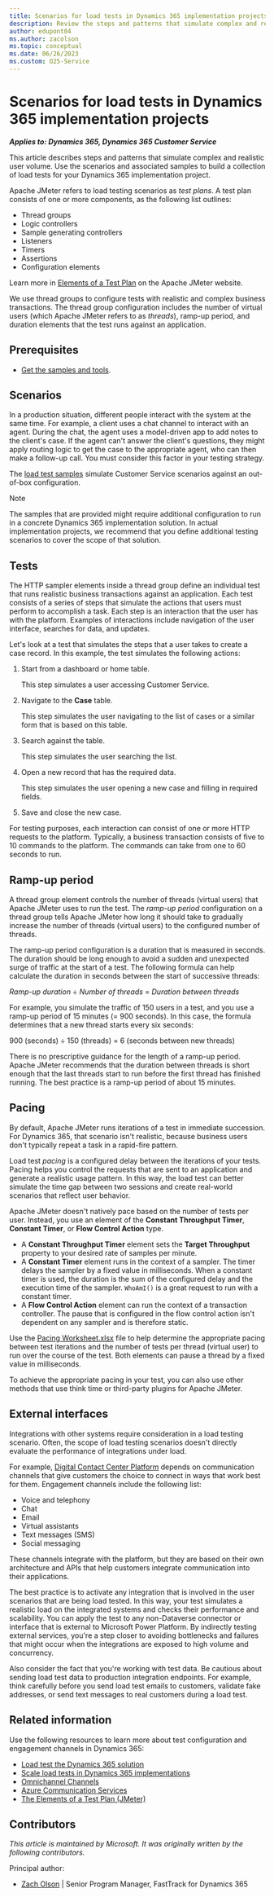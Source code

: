 ```yaml
---
title: Scenarios for load tests in Dynamics 365 implementation projects
description: Review the steps and patterns that simulate complex and realistic user volume in load tests for Dynamics 365 implementations.
author: edupont04
ms.author: zacolson
ms.topic: conceptual
ms.date: 06/26/2023
ms.custom: O25-Service
---
```


# Scenarios for load tests in Dynamics 365 implementation projects

***Applies to: Dynamics 365, Dynamics 365 Customer Service***

This article describes steps and patterns that simulate complex and realistic user volume. Use the scenarios and associated samples to build a collection of load tests for your Dynamics 365 implementation project.

Apache JMeter refers to load testing scenarios as *test plans*. A test plan consists of one or more components, as the following list outlines:

- Thread groups
- Logic controllers
- Sample generating controllers
- Listeners
- Timers
- Assertions
- Configuration elements

Learn more in [Elements of a Test Plan](https://jmeter.apache.org/usermanual/test_plan.html) on the Apache JMeter website.

We use thread groups to configure tests with realistic and complex business transactions. The thread group configuration includes the number of virtual users (which Apache JMeter refers to as *threads*), ramp-up period, and duration elements that the test runs against an application.

## Prerequisites

- [Get the samples and tools](https://github.com/microsoft/Dynamics-365-FastTrack-Implementation-Assets/tree/master/Customer%20Service/Testing/At%20Scale/Samples).

## Scenarios

In a production situation, different people interact with the system at the same time. For example, a client uses a chat channel to interact with an agent. During the chat, the agent uses a model-driven app to add notes to the client's case. If the agent can't answer the client's questions, they might apply routing logic to get the case to the appropriate agent, who can then make a follow-up call. You must consider this factor in your testing strategy.

The [load test samples](https://github.com/microsoft/Dynamics-365-FastTrack-Implementation-Assets/tree/master/Customer%20Service/Testing/At%20Scale/Samples) simulate Customer Service scenarios against an out-of-box configuration.

> [!NOTE]
> The samples that are provided might require additional configuration to run in a concrete Dynamics 365 implementation solution. In actual implementation projects, we recommend that you define additional testing scenarios to cover the scope of that solution.

## Tests

The HTTP sampler elements inside a thread group define an individual test that runs realistic business transactions against an application. Each test consists of a series of steps that simulate the actions that users must perform to accomplish a task. Each step is an interaction that the user has with the platform. Examples of interactions include navigation of the user interface, searches for data, and updates.

Let's look at a test that simulates the steps that a user takes to create a case record. In this example, the test simulates the following actions:

1. Start from a dashboard or home table.

    This step simulates a user accessing Customer Service.

2. Navigate to the **Case** table.

    This step simulates the user navigating to the list of cases or a similar form that is based on this table.

3. Search against the table.

    This step simulates the user searching the list.

4. Open a new record that has the required data.

    This step simulates the user opening a new case and filling in required fields.

5. Save and close the new case.

For testing purposes, each interaction can consist of one or more HTTP requests to the platform. Typically, a business transaction consists of five to 10 commands to the platform. The commands can take from one to 60 seconds to run.

## Ramp-up period

A thread group element controls the number of threads (virtual users) that Apache JMeter uses to run the test. The *ramp-up period* configuration on a thread group tells Apache JMeter how long it should take to gradually increase the number of threads (virtual users) to the configured number of threads.

The ramp-up period configuration is a duration that is measured in seconds. The duration should be long enough to avoid a sudden and unexpected surge of traffic at the start of a test. The following formula can help calculate the duration in seconds between the start of successive threads:

*Ramp-up duration* &divide; *Number of threads* = *Duration between threads*

For example, you simulate the traffic of 150 users in a test, and you use a ramp-up period of 15 minutes (= 900 seconds). In this case, the formula determines that a new thread starts every six seconds:

900 (seconds) &divide; 150 (threads) = 6 (seconds between new threads)

There is no prescriptive guidance for the length of a ramp-up period. Apache JMeter recommends that the duration between threads is short enough that the last threads start to run before the first thread has finished running. The best practice is a ramp-up period of about 15 minutes.

## Pacing

By default, Apache JMeter runs iterations of a test in immediate succession. For Dynamics 365, that scenario isn't realistic, because business users don't typically repeat a task in a rapid-fire pattern.

Load test *pacing* is a configured delay between the iterations of your tests. Pacing helps you control the requests that are sent to an application and generate a realistic usage pattern. In this way, the load test can better simulate the time gap between two sessions and create real-world scenarios that reflect user behavior.

Apache JMeter doesn't natively pace based on the number of tests per user. Instead, you use an element of the **Constant Throughput Timer**, **Constant Timer**, or **Flow Control Action** type.

- A **Constant Throughput Timer** element sets the **Target Throughput** property to your desired rate of samples per minute.
- A **Constant Timer** element runs in the context of a sampler. The timer delays the sampler by a fixed value in milliseconds. When a constant timer is used, the duration is the sum of the configured delay and the execution time of the sampler. `WhoAmI()` is a great request to run with a constant timer.
- A **Flow Control Action** element can run the context of a transaction controller. The pause that is configured in the flow control action isn't dependent on any sampler and is therefore static.

Use the [Pacing Worksheet.xlsx](https://github.com/microsoft/Dynamics-365-FastTrack-Implementation-Assets/blob/master/Customer%20Service/Testing/At%20Scale/Documentation/Pacing%20Worksheet.xlsx) file to help determine the appropriate pacing between test iterations and the number of tests per thread (virtual user) to run over the course of the test. Both elements can pause a thread by a fixed value in milliseconds.

To achieve the appropriate pacing in your test, you can also use other methods that use think time or third-party plugins for Apache JMeter.

## External interfaces

Integrations with other systems require consideration in a load testing scenario. Often, the scope of load testing scenarios doesn't directly evaluate the performance of integrations under load.

For example, [Digital Contact Center Platform](/digital-contact-center-platform/) depends on communication channels that give customers the choice to connect in ways that work best for them. Engagement channels include the following list:

- Voice and telephony
- Chat
- Email
- Virtual assistants
- Text messages (SMS)
- Social messaging

These channels integrate with the platform, but they are based on their own architecture and APIs that help customers integrate communication into their applications.

The best practice is to activate any integration that is involved in the user scenarios that are being load tested. In this way, your test simulates a realistic load on the integrated systems and checks their performance and scalability. You can apply the test to any non-Dataverse connector or interface that is external to Microsoft Power Platform. By indirectly testing external services, you're a step closer to avoiding bottlenecks and failures that might occur when the integrations are exposed to high volume and concurrency.

Also consider the fact that you're working with test data. Be cautious about sending load test data to production integration endpoints. For example, think carefully before you send load test emails to customers, validate fake addresses, or send text messages to real customers during a load test.

## Related information

Use the following resources to learn more about test configuration and engagement channels in Dynamics 365:

- [Load test the Dynamics 365 solution](test-scale-dynamics-365-solution.md)
- [Scale load tests in Dynamics 365 implementations](test-load-tests-scaling.md)
- [Omnichannel Channels](/dynamics365/customer-service/channels)
- [Azure Communication Services](https://azure.microsoft.com/products/communication-services/)
- [The Elements of a Test Plan (JMeter)](https://jmeter.apache.org/usermanual/test_plan.html)

## Contributors

*This article is maintained by Microsoft. It was originally written by the following contributors.*

Principal author:

- [Zach Olson](https://www.linkedin.com/in/zach-olson-b966b524/) | Senior Program Manager, FastTrack for Dynamics 365

<!--## Tags

*Products:* Dynamics 365 Customer Service-->
